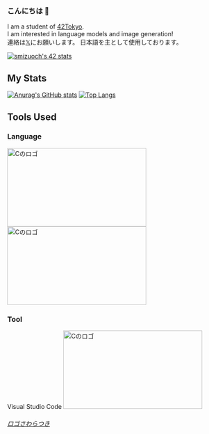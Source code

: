### こんにちは 👋

I am a student of [42Tokyo](https://42tokyo.jp/).  
I am interested in language models and image generation!  
連絡は[𝕏](https://twitter.com/ShotaroM8)にお願いします。
日本語を主として使用しております。

[![smizuoch's 42 stats](https://badge42.coday.fr/api/v2/clqlthx6l173001p4lm52sd1t/stats?cursusId=21&coalitionId=308)](https://profile.intra.42.fr/users/smizuoch)

## My Stats
[![Anurag's GitHub stats](https://github-readme-stats.vercel.app/api?username=smizuoch&show_icons=true&theme=merko&count_private=true)](https://github.com/anuraghazra/github-readme-stats)
[![Top Langs](https://github-readme-stats.vercel.app/api/top-langs/?username=smizuoch&layout=donut&theme=merko)](https://github.com/anuraghazra/github-readme-stats)

## Tools Used

### Language
<a href="リンク先のURL"><img src="https://github.com/SAWARATSUKI/ServiceLogos/blob/main/C/C.png" alt="Cのロゴ" width="320" height="	180"></a>
<a href="リンク先のURL"><img src="https://github.com/SAWARATSUKI/ServiceLogos/blob/main/Python/Python.png" alt="Cのロゴ" width="320" height="	180"></a>

### Tool
Visual Studio Code
<a href="リンク先のURL"><img src="https://github.com/SAWARATSUKI/ServiceLogos/blob/main/Vim/VIM.png" alt="Cのロゴ" width="320" height="	180"></a>



###### [ロゴさわらつき](https://github.com/SAWARATSUKI/ServiceLogos)
